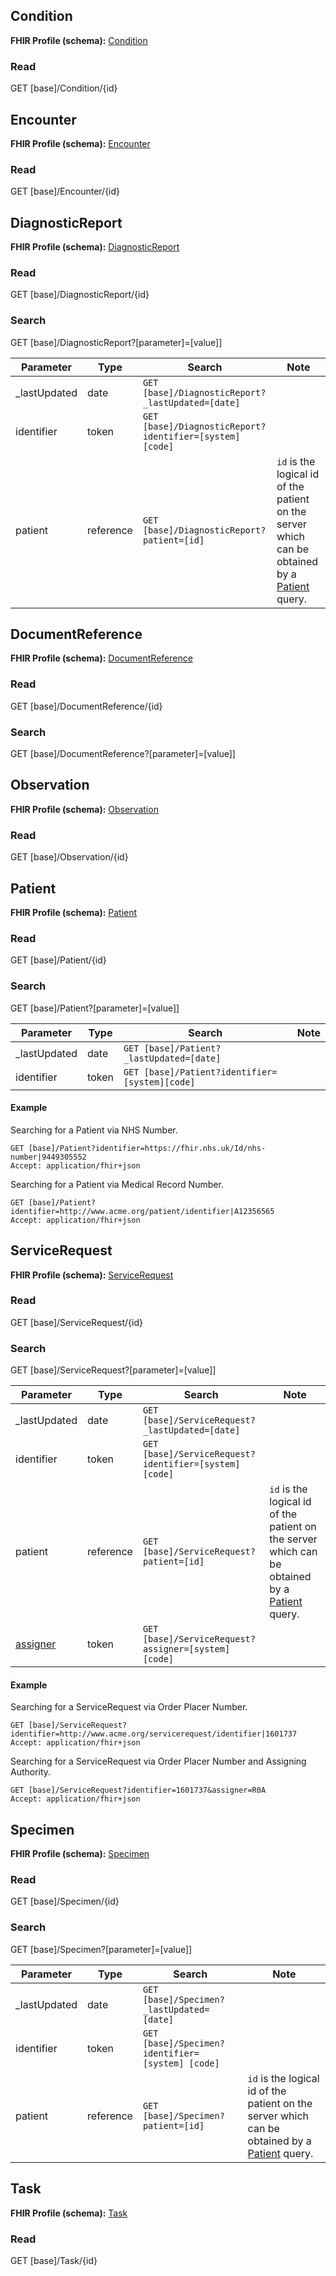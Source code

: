 
## Condition

<div class="alert alert-info" role="alert">
<b>FHIR Profile (schema):</b> <a href="StructureDefinition-Condition.html" _target="_blank">Condition</a> 
</div>

### Read

<div class="alert alert-success" role="alert">
GET [base]/Condition/{id}
</div>

## Encounter

<div class="alert alert-info" role="alert">
<b>FHIR Profile (schema):</b> <a href="StructureDefinition-Encounter.html" _target="_blank">Encounter</a> 
</div>

### Read

<div class="alert alert-success" role="alert">
GET [base]/Encounter/{id}
</div>


## DiagnosticReport

<div class="alert alert-info" role="alert">
<b>FHIR Profile (schema):</b> <a href="StructureDefinition-DiagnosticReport.html" _target="_blank">DiagnosticReport</a> 
</div>

### Read

<div class="alert alert-success" role="alert">
GET [base]/DiagnosticReport/{id}
</div>

### Search

<div class="alert alert-success" role="alert">
GET [base]/DiagnosticReport?[parameter]=[value]]
</div>

| Parameter    | Type      | Search                                                       | Note                                                                                                      |
|--------------|-----------|--------------------------------------------------------------|-----------------------------------------------------------------------------------------------------------|
| _lastUpdated | date      | ```GET [base]/DiagnosticReport?_lastUpdated=[date]```        |                                                                                                           |
| identifier   | token     | ```GET [base]/DiagnosticReport?identifier=[system] [code]``` |                                                                                                           |
| patient      | reference | ```GET [base]/DiagnosticReport?patient=[id]```               | `id` is the logical id of the patient on the server which can be obtained by a [Patient](#patient) query. |

## DocumentReference

<div class="alert alert-info" role="alert">
<b>FHIR Profile (schema):</b> <a href="StructureDefinition-DocumentReference.html" _target="_blank">DocumentReference</a> 
</div>


### Read

<div class="alert alert-success" role="alert">
GET [base]/DocumentReference/{id}
</div>

### Search

<div class="alert alert-success" role="alert">
GET [base]/DocumentReference?[parameter]=[value]]
</div>

## Observation

<div class="alert alert-info" role="alert">
<b>FHIR Profile (schema):</b> <a href="StructureDefinition-Observation.html" _target="_blank">Observation</a> 
</div>

### Read

<div class="alert alert-success" role="alert">
GET [base]/Observation/{id}
</div>

## Patient

<div class="alert alert-info" role="alert">
<b>FHIR Profile (schema):</b> <a href="StructureDefinition-Patient.html" _target="_blank">Patient</a> 
</div>

### Read

<div class="alert alert-success" role="alert">
GET [base]/Patient/{id}
</div>

### Search

<div class="alert alert-success" role="alert">
GET [base]/Patient?[parameter]=[value]]
</div>

| Parameter    | Type      | Search                                             | Note                                                                                                      |
|--------------|-----------|----------------------------------------------------|-----------------------------------------------------------------------------------------------------------|
| _lastUpdated | date      | ```GET [base]/Patient?_lastUpdated=[date]```       |                                                                                                           |
| identifier   | token     | ```GET [base]/Patient?identifier=[system][code]``` |                                                                                                           |

#### Example

Searching for a Patient via NHS Number.

```
GET [base]/Patient?identifier=https://fhir.nhs.uk/Id/nhs-number|9449305552
Accept: application/fhir+json
```

Searching for a Patient via Medical Record Number.

```
GET [base]/Patient?identifier=http://www.acme.org/patient/identifier|A12356565
Accept: application/fhir+json
```

## ServiceRequest

<div class="alert alert-info" role="alert">
<b>FHIR Profile (schema):</b> <a href="StructureDefinition-ServiceRequest.html" _target="_blank">ServiceRequest</a> 
</div>

### Read

<div class="alert alert-success" role="alert">
GET [base]/ServiceRequest/{id}
</div>

### Search 

<div class="alert alert-success" role="alert">
GET [base]/ServiceRequest?[parameter]=[value]]
</div>

| Parameter    | Type      | Search                                                     | Note                                                                                                      |
|--------------|-----------|------------------------------------------------------------|-----------------------------------------------------------------------------------------------------------|
| _lastUpdated | date      | ```GET [base]/ServiceRequest?_lastUpdated=[date]```        |                                                                                                           |
| identifier   | token     | ```GET [base]/ServiceRequest?identifier=[system] [code]``` |                                                                                                           |
| patient      | reference | ```GET [base]/ServiceRequest?patient=[id]```               | `id` is the logical id of the patient on the server which can be obtained by a [Patient](#patient) query. |
| [assigner](SearchParameter-assigner.html) | token | ```GET [base]/ServiceRequest?assigner=[system] [code]``` | |

#### Example

Searching for a ServiceRequest via Order Placer Number.

```
GET [base]/ServiceRequest?identifier=http://www.acme.org/servicerequest/identifier|1601737
Accept: application/fhir+json
```

Searching for a ServiceRequest via Order Placer Number and Assigning Authority.

```
GET [base]/ServiceRequest?identifier=1601737&assigner=R0A
Accept: application/fhir+json
```


## Specimen

<div class="alert alert-info" role="alert">
<b>FHIR Profile (schema):</b> <a href="StructureDefinition-Specimen.html" _target="_blank">Specimen</a> 
</div>

### Read

<div class="alert alert-success" role="alert">
GET [base]/Specimen/{id}
</div>

### Search

<div class="alert alert-success" role="alert">
GET [base]/Specimen?[parameter]=[value]]
</div>

| Parameter    | Type      | Search                                                     | Note                                                                                                      |
|--------------|-----------|------------------------------------------------------------|-----------------------------------------------------------------------------------------------------------|
| _lastUpdated | date      | ```GET [base]/Specimen?_lastUpdated=[date]```        |                                                                                                           |
| identifier   | token     | ```GET [base]/Specimen?identifier=[system] [code]``` |                                                                                                           |
| patient      | reference | ```GET [base]/Specimen?patient=[id]```               | `id` is the logical id of the patient on the server which can be obtained by a [Patient](#patient) query. |


## Task

<div class="alert alert-info" role="alert">
<b>FHIR Profile (schema):</b> <a href="StructureDefinition-Task.html" _target="_blank">Task</a> 
</div>

### Read

<div class="alert alert-success" role="alert">
GET [base]/Task/{id}
</div>
